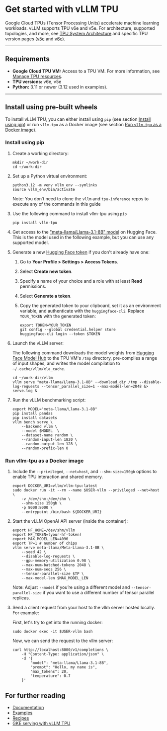 # Get started with vLLM TPU

Google Cloud TPUs (Tensor Processing Units) accelerate machine learning workloads. vLLM supports TPU v6e and v5e. For architecture, supported topologies, and more, see [TPU System Architecture](https://cloud.google.com/tpu/docs/system-architecture) and specific TPU version pages ([v5e](https://cloud.google.com/tpu/docs/v5e) and [v6e](https://cloud.google.com/tpu/docs/v6e)).

---

## Requirements

* **Google Cloud TPU VM:** Access to a TPU VM. For more information, see [Manage TPU resources](https://cloud.google.com/tpu/docs/managing-tpus-tpu-vm).
* **TPU versions:** v6e, v5e
* **Python:** 3.11 or newer (3.12 used in examples).

---

## Install using pre-built wheels

To install vLLM TPU, you can either install using `pip` (see section [Install using pip](#install-using-pip)) or run `vllm-tpu` as a Docker image (see section [Run `vllm-tpu` as a Docker image](#run-vllm-tpu-as-a-docker-image)).

### Install using pip

1. Create a working directory:

    ```shell
    mkdir ~/work-dir
    cd ~/work-dir
    ```

1. Set up a Python virtual environment:

    ```shell
    python3.12 -m venv vllm_env --symlinks
    source vllm_env/bin/activate
    ```

    Note: You don’t need to clone the `vllm` and `tpu-inference` repos to execute any of the commands in this guide

1. Use the following command to install vllm-tpu using `pip`

    ```shell
    pip install vllm-tpu
    ```

1. Get access to the ["meta-llama/Llama-3.1-8B" model](https://huggingface.co/meta-llama/Llama-3.1-8B) on Hugging Face. This is the model used in the following example, but you can use any supported model.

1. Generate a new [Hugging Face token](https://huggingface.co/docs/hub/security-tokens) if you don't already have one:

    1. Go to **Your Profile \> Settings \> Access Tokens**.
    2. Select **Create new token**.
    3. Specify a name of your choice and a role with at least **Read** permissions.
    4. Select **Generate a token**.
    5. Copy the generated token to your clipboard, set it as an environment variable, and authenticate with the `huggingface-cli`. Replace `YOUR_TOKEN` with the generated token:

        ```shell
        export TOKEN=YOUR_TOKEN
        git config --global credential.helper store
        huggingface-cli login --token $TOKEN
        ```

1. Launch the vLLM server:

    The following command downloads the model weights from [Hugging Face Model Hub](https://huggingface.co/docs/hub/en/models-the-hub) to the TPU VM's `/tmp` directory, pre-compiles a range of input shapes, and writes the model compilation to `~/.cache/vllm/xla_cache`.

    ```shell
    cd ~/work-dir/vllm
    vllm serve "meta-llama/Llama-3.1-8B" --download_dir /tmp --disable-log-requests --tensor_parallel_size=1 --max-model-len=2048 &> serve.log &
    ```

1. Run the vLLM benchmarking script:

    ```shell
    export MODEL="meta-llama/Llama-3.1-8B"
    pip install pandas
    pip install datasets
    vllm bench serve \
        --backend vllm \
        --model $MODEL  \
        --dataset-name random \
        --random-input-len 1820 \
        --random-output-len 128 \
        --random-prefix-len 0
    ```

### Run vllm-tpu as a Docker image

1. Include the `--privileged`, `--net=host`, and `--shm-size=150gb` options to enable TPU interaction and shared memory.

    ```shell
    export DOCKER_URI=vllm/vllm-tpu:latest
    sudo docker run -it --rm --name $USER-vllm --privileged --net=host \
        -v /dev/shm:/dev/shm \
        --shm-size 150gb \
        -p 8000:8000 \
        --entrypoint /bin/bash ${DOCKER_URI}
    ```

1. Start the vLLM OpenAI API server (inside the container):

    ```shell
    export HF_HOME=/dev/shm/vllm
    export HF_TOKEN=(your-hf-token)
    export MAX_MODEL_LEN=4096
    export TP=1 # number of chips
    vllm serve meta-llama/Meta-Llama-3.1-8B \
        --seed 42 \
        --disable-log-requests \
        --gpu-memory-utilization 0.98 \
        --max-num-batched-tokens 2048 \
        --max-num-seqs 256 \
        --tensor-parallel-size $TP \
        --max-model-len $MAX_MODEL_LEN
    ```

    Note: Adjust `--model` if you’re using a different model and `--tensor-parallel-size` if you want to use a different number of tensor parallel replicas.

1. Send a client request from your host to the vllm server hosted locally. For example:

    First, let's try to get into the running docker:
    ```shell
    sudo docker exec -it $USER-vllm bash
    ```

    Now, we can send the request to the vllm server:
    ```shell
    curl http://localhost:8000/v1/completions \
        -H "Content-Type: application/json" \
        -d '{
            "model": "meta-llama/Llama-3.1-8B",
            "prompt": "Hello, my name is",
            "max_tokens": 20,
            "temperature": 0.7
        }'
    ```

## For further reading

* [Documentation](https://github.com/vllm-project/tpu-inference/tree/main/docs)
* [Examples](https://github.com/vllm-project/tpu-inference/tree/main/examples)
* [Recipes](https://github.com/AI-Hypercomputer/tpu-recipes/tree/main/inference/trillium/vLLM)
* [GKE serving with vLLM TPU](https://cloud.google.com/kubernetes-engine/docs/tutorials/serve-vllm-tpu)
